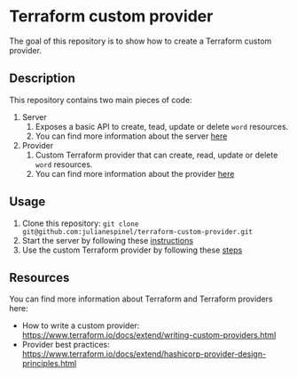 # Terraform custom provider

The goal of this repository is to show how to create a Terraform custom provider.

## Description

This repository contains two main pieces of code:

1. Server
   1. Exposes a basic API to create, tead, update or delete `word` resources.
   1. You can find more information about the server [here](./server/README.md)
1. Provider
   1. Custom Terraform provider that can create, read, update or delete `word` resources.
   1. You can find more information about the provider [here](./provider/README.md)

## Usage

1. Clone this repository: `git clone git@github.com:julianespinel/terraform-custom-provider.git`
1. Start the server by following these [instructions](./server/README.md#install-and-run)
1. Use the custom Terraform provider by following these [steps](./provider/README.md#usage)

## Resources

You can find more information about Terraform and Terraform providers here:

* How to write a custom provider: https://www.terraform.io/docs/extend/writing-custom-providers.html
* Provider best practices: https://www.terraform.io/docs/extend/hashicorp-provider-design-principles.html
